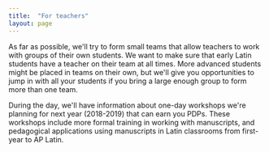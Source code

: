 ```yaml
---
title:  "For teachers"
layout: page
---
```



As far as possible, we'll try to form small teams that allow teachers to work with groups of their own students.  We want to make sure that early Latin students have a teacher on their team at all times.  More advanced students might be placed in teams on their own, but we'll give you opportunities to jump in with all your students if you bring a large enough group to form more than one team.

During the day, we'll have information about one-day workshops we're planning for next year (2018-2019) that can earn you PDPs.  These workshops include more formal training in working with manuscripts, and pedagogical applications using manuscripts in Latin classrooms from first-year to AP Latin.
